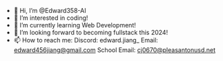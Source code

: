 - 👋 Hi, I’m @Edward358-AI
- 👀 I’m interested in coding!
- 🌱 I’m currently learning Web Development!
- 💞️ I’m looking forward to becoming fullstack this 2024!
- 📫 How to reach me: 
Discord: edward.jiang_
Email: edward456jiang@gmail.com
School Email: cj0670@pleasantonusd.net

<!---
Edward358-AI/Edward358-AI is a ✨ special ✨ repository because its `README.md` (this file) appears on your GitHub profile.
You can click the Preview link to take a look at your changes.
--->
